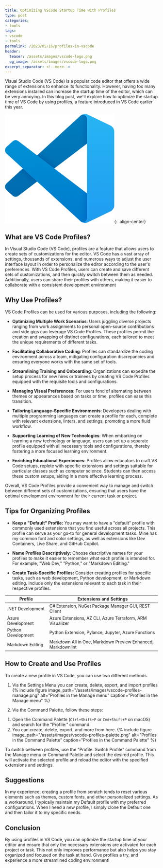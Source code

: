 ```yaml
---
title: Optimizing VSCode Startup Time with Profiles
type: post
categories:
- tools
tags:
- vscode
- tools
permalink: /2023/05/16/profiles-in-vscode
header:
  teaser: /assets/images/vscode-logo.png
  og_image: /assets/images/vscode-logo.png
excerpt_separator: <!--more-->
---
```


Visual Studio Code (VS Code) is a popular code editor that offers a wide range of extensions to enhance its functionality. However, having too many extensions installed can increase the startup time of the editor, which can be very annoying. In this blog post, we'll explore how to optimize the startup time of VS Code by using profiles, a feature introduced in VS Code earlier this year.
<!--more-->
![vscode logo](/assets/images/vscode-logo.png){: .align-center}

## What are VS Code Profiles?

In Visual Studio Code (VS Code), profiles are a feature that allows users to create sets of customizations for the editor. VS Code has a vast array of settings, thousands of extensions, and numerous ways to adjust the user interface layout in order to personalize the editor according to the user's preferences. With VS Code Profiles, users can create and save different sets of customizations, and then quickly switch between them as needed. Additionally, users can share their profiles with others, making it easier to collaborate with a consistent development environment

## Why Use Profiles?

VS Code Profiles can be used for various purposes, including the following:

- **Optimizing Multiple Work Scenarios**: Users juggling diverse projects ranging from work assignments to personal open-source contributions and side gigs can leverage VS Code Profiles. These profiles permit the creation and swapping of distinct configurations, each tailored to meet the unique requirements of different tasks.

- **Facilitating Collaborative Coding**: Profiles can standardize the coding environment across a team, mitigating configuration discrepancies and ensuring everyone works with the same set of tools.

- **Streamlining Training and Onboarding**: Organizations can expedite the setup process for new hires or trainees by creating VS Code Profiles equipped with the requisite tools and configurations.

- **Managing Visual Preferences**: For users fond of alternating between themes or appearances based on tasks or time, profiles can ease this transition.

- **Tailoring Language-Specific Environments**: Developers dealing with multiple programming languages can create a profile for each, complete with relevant extensions, linters, and settings, promoting a more fluid workflow.

- **Supporting Learning of New Technologies**: When embarking on learning a new technology or language, users can set up a separate profile equipped with all necessary tools and configurations, thereby fostering a more focused learning environment.

- **Enriching Educational Experiences**: Profiles allow educators to craft VS Code setups, replete with specific extensions and settings suitable for particular classes such as computer science. Students can then access these custom setups, aiding in a more effective learning process.

Overall, VS Code Profiles provide a convenient way to manage and switch between different sets of customizations, ensuring that users have the optimal development environment for their current task or project.

## Tips for Organizing Profiles

- **Keep a "Default" Profile:** You may want to have a "default" profile with commonly used extensions that you find useful across all projects. This profile can serve as your go-to for general development tasks. Mine has my common font and color settings, as well as extensions like Dev Containers, Live Share, and GitHub Copilot.

- **Name Profiles Descriptively:** Choose descriptive names for your profiles to make it easier to remember what each profile is intended for. For example, "Web Dev," "Python," or "Markdown Editing."

- **Create Task-Specific Profiles:** Consider creating profiles for specific tasks, such as web development, Python development, or Markdown editing. Include only the extensions relevant to each task in their respective profiles.

| Profile | Extensions and Settings |
| --- | --- |
| .NET Development | C# Extension, NuGet Package Manager GUI, REST Client |
| Azure Development | Azure Extensions, AZ CLI, Azure Terraform, ARM Visualizer |
| Python Development | Python Extension, Pylance, Jupyter, Azure Functions |
| Markdown Editing | Markdown All in One, Markdown Preview Enhanced, Markdownlint |

## How to Create and Use Profiles

To create a new profile in VS Code, you can use two different methods.

1) Via the Settings Menu you can create, delete, export, and import profiles
{% include figure image_path="/assets/images/vscode-profiles-manage.png" alt="Profiles in the Manage menu" caption="Profiles in the Manage menu" %}

2) Via the Command Palette, follow these steps:

  1. Open the Command Palette (`Ctrl+Shift+P` or `Cmd+Shift+P` on macOS) and search for the "Profile:" command.
  2. You can create, delete, export, and more from here.
{% include figure image_path="/assets/images/vscode-profiles-palette.png" alt="Profiles in the Command Palette" caption="Profiles in the Command Palette" %}

To switch between profiles, use the "Profile: Switch Profile" command from the Manage menu or Command Palette and select the desired profile. This will activate the selected profile and reload the editor with the specified extensions and settings.

## Suggestions

In my experience, creating a profile from scratch tends to reset various elements such as themes, custom fonts, and other personalized settings. As a workaround, I typically maintain my Default profile with my preferred configurations. When I need a new profile, I simply clone the Default one and then tailor it to my specific needs.

## Conclusion

By using profiles in VS Code, you can optimize the startup time of your editor and ensure that only the necessary extensions are activated for each project or task. This not only improves performance but also helps you stay organized and focused on the task at hand. Give profiles a try, and experience a more streamlined coding environment!
